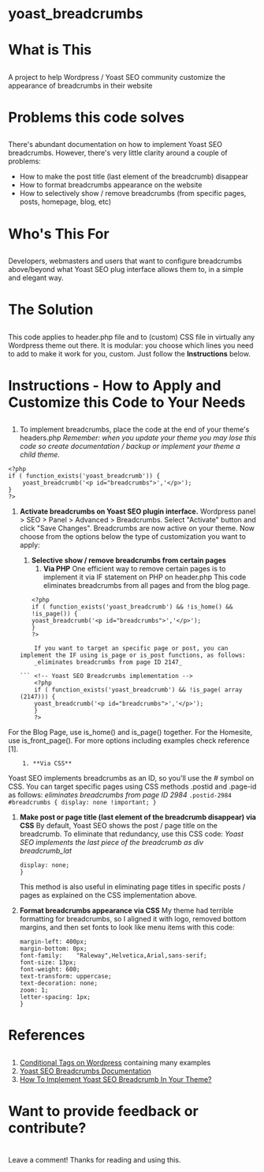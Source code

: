 # yoast_breadcrumbs <h1>
# What is This <h2>
A project to help Wordpress / Yoast SEO community customize the appearance of breadcrumbs in their website

# Problems this code solves  <h2>
There's abundant documentation on how to implement Yoast SEO breadcrumbs. However, there's very little clarity around a couple of problems:
* How to make the post title (last element of the breadcrumb) disappear
* How to format breadcrumbs appearance on the website
* How to selectively show / remove breadcrumbs (from specific pages, posts, homepage, blog, etc) 

# Who's This For  <h2>
Developers, webmasters and users that want to configure breadcrumbs above/beyond what Yoast SEO plug interface allows them to, in a simple and elegant way.

# The Solution  <h2>
This code applies to header.php file and to (custom) CSS file in virtually any Wordpress theme out there.
It is modular: you choose which lines you need to add to make it work for you, custom. Just follow the **Instructions** below.

# Instructions - How to Apply and Customize this Code to Your Needs  <h2>
1. To implement breadcrumbs, place the code at the end of your theme's headers.php
_Remember: when you update your theme you may lose this code so create documentation / backup or implement your theme a child theme._ 

``` <!-- Yoast SEO Breadcrumbs implementation -->
<?php
if ( function_exists('yoast_breadcrumb')) {
	yoast_breadcrumb('<p id="breadcrumbs">','</p>');
}
?> 
```

1. **Activate breadcrumbs on Yoast SEO plugin interface.**
Wordpress panel > SEO > Panel > Advanced > Breadcrumbs. Select "Activate" button and click "Save Changes".
Breadcrumbs are now active on your theme. Now choose from the options below the type of customization you want to apply:

    1. **Selective show / remove breadcrumbs from certain pages**
        1. **Via PHP**
One efficient way to remove certain pages is to implement it via IF statement on PHP on header.php
This code eliminates breadcrumbs from all pages and from the blog page.
        ``` <!-- Yoast SEO Breadcrumbs implementation -->
        <?php
        if ( function_exists('yoast_breadcrumb') && !is_home() && !is_page()) {
        yoast_breadcrumb('<p id="breadcrumbs">','</p>');
        }
        ?> 
	```
        If you want to target an specific page or post, you can implement the IF using is_page or is_post functions, as follows:
        _eliminates breadcrumbs from page ID 2147_
        
	``` <!-- Yoast SEO Breadcrumbs implementation -->
        <?php
        if ( function_exists('yoast_breadcrumb') && !is_page( array (2147))) {
        yoast_breadcrumb('<p id="breadcrumbs">','</p>');
        }
        ?> 
	``` 
For the Blog Page, use is_home() and is_page() together. For the Homesite, use is_front_page(). For more options including examples check reference [1].
                
        1. **Via CSS**
Yoast SEO implements breadcrumbs as an ID, so you'll use the # symbol on CSS. You can target specific pages using CSS methods .postid and .page-id as follows: 
        _eliminates breadcrumbs from page ID 2984_
        ```.postid-2984 #breadcrumbs {
        display: none !important;
        } 
	```
        
1. **Make post or page title (last element of the breadcrumb disappear) via CSS**
By default, Yoast SEO shows the post / page title on the breadcrumb. To eliminate that redundancy, use this CSS code:
    _Yoast SEO implements the last piece of the breadcrumb as div breadcrumb_lat_
    ``` .breadcrumb_last {
    display: none;
    } 
    ```
    This method is also useful in eliminating page titles in specific posts / pages as explained on the CSS implementation above.
    
1. **Format breadcrumbs appearance via CSS**
    My theme had terrible formatting for breadcrumbs, so I aligned it with logo, removed bottom margins, and then set fonts to look like menu items with this code:
    ``` #breadcrumbs {
    margin-left: 400px;
    margin-bottom: 0px;
    font-family:	"Raleway",Helvetica,Arial,sans-serif;
    font-size: 13px;
    font-weight: 600;
    text-transform: uppercase;
    text-decoration: none;
    zoom: 1;
    letter-spacing: 1px;
    }
    ```

# References  <h2>
1. [Conditional Tags on Wordpress](https://codex.wordpress.org/Conditional_Tags) containing many examples
1. [Yoast SEO Breadcrumbs Documentation](https://yoast.com/breadcrumbs-seo/)
1. [How To Implement Yoast SEO Breadcrumb In Your Theme?](https://napitwptech.com/tutorial/wordpress-development/how-to-implement-yoast-seo-breadcrumb-in-your-theme/)


# Want to provide feedback or contribute?  <h1>
Leave a comment! Thanks for reading and using this.
